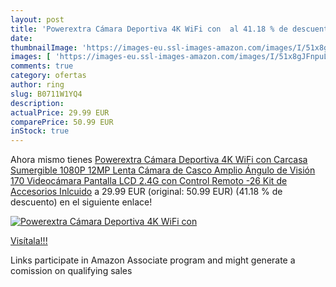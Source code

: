 ```yaml
---
layout: post
title: 'Powerextra Cámara Deportiva 4K WiFi con  al 41.18 % de descuento'
date: 
thumbnailImage: 'https://images-eu.ssl-images-amazon.com/images/I/51x8gJFnpuL._SL200_.jpg'
images: [ 'https://images-eu.ssl-images-amazon.com/images/I/51x8gJFnpuL._SL200_.jpg' ]
comments: true
category: ofertas
author: ring
slug: B0711W1YQ4
description:
actualPrice: 29.99 EUR
comparePrice: 50.99 EUR
inStock: true
---
```


Ahora mismo tienes [Powerextra Cámara Deportiva 4K WiFi con Carcasa Sumergible 1080P 12MP Lenta Cámara de Casco Amplio Ángulo de Visión 170 Videocámara Pantalla LCD 2.4G con Control Remoto -26 Kit de Accesorios Inlcuido](https://www.amazon.es/dp/B0711W1YQ4/?tag=tolees-21) a 29.99 EUR (original: 50.99 EUR) (41.18 %  de descuento) en el siguiente enlace!

[![Powerextra Cámara Deportiva 4K WiFi con ](https://images-eu.ssl-images-amazon.com/images/I/51x8gJFnpuL._SL200_.jpg)](https://www.amazon.es/dp/B0711W1YQ4/?tag=tolees-21)

[Visítala!!!](https://www.amazon.es/dp/B0711W1YQ4/?tag=tolees-21)

Links participate in Amazon Associate program and might generate a comission on qualifying sales
